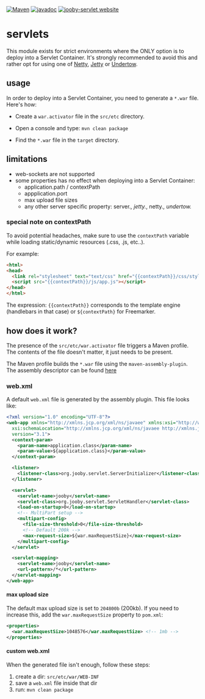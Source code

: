 [![Maven](https://img.shields.io/maven-metadata/v/http/central.maven.org/maven2/org/jooby/jooby-servlet/maven-metadata.xml.svg)](http://mvnrepository.com/artifact/org.jooby/jooby-servlet/1.6.5)
[![javadoc](https://javadoc.io/badge/org.jooby/jooby-servlet.svg)](https://javadoc.io/doc/org.jooby/jooby-servlet/1.6.5)
[![jooby-servlet website](https://img.shields.io/badge/jooby-servlet-brightgreen.svg)](http://jooby.org/doc/servlet)
# servlets

This module exists for strict environments where the ONLY option is to deploy into a Servlet Container.
It's strongly recommended to avoid this and rather opt for using one of [Netty](http://netty.io), [Jetty](http://www.eclipse.org/jetty/) or [Undertow](http://undertow.io).

## usage

In order to deploy into a Servlet Container, you need to generate a ```*.war``` file. Here's how:

* Create a ```war.activator``` file in the ```src/etc``` directory.

* Open a console and type: ```mvn clean package```

* Find the ```*.war``` file in the ```target``` directory.

## limitations

* web-sockets are not supported
* some properties has no effect when deploying into a Servlet Container:
  - application.path / contextPath
  - appplication.port
  - max upload file sizes
  - any other server specific property: server.*, jetty.*, netty.*, undertow.*


### special note on contextPath

To avoid potential headaches, make sure to use the ```contextPath``` variable while loading static/dynamic
resources (.css, .js, etc..).

For example:

```html
<html>
<head>
  <link rel="stylesheet" text="text/css" href="{{contextPath}}/css/styles.css">
  <script src="{{contextPath}}/js/app.js"></script>
</head>
</html>
```

The expression: ```{{contextPath}}``` corresponds to the template engine (handlebars in that case) or ```${contextPath}``` for Freemarker.

## how does it work?

The presence of the ```src/etc/war.activator``` file triggers a Maven profile. The contents of the file doesn't matter, it just needs to be present.

The Maven profile builds the ```*.war``` file using the ```maven-assembly-plugin```. The assembly descriptor can be found
[here](https://github.com/jooby-project/jooby/blob/master/jooby-dist/src/main/resources/assemblies/jooby.war.xml)

### web.xml

A default ```web.xml``` file is generated by the assembly plugin. This file looks like:

```xml
<?xml version="1.0" encoding="UTF-8"?>
<web-app xmlns="http://xmlns.jcp.org/xml/ns/javaee" xmlns:xsi="http://www.w3.org/2001/XMLSchema-instance"
  xsi:schemaLocation="http://xmlns.jcp.org/xml/ns/javaee http://xmlns.jcp.org/xml/ns/javaee/web-app_3_1.xsd"
  version="3.1">
  <context-param>
    <param-name>application.class</param-name>
    <param-value>${application.class}</param-value>
  </context-param>

  <listener>
    <listener-class>org.jooby.servlet.ServerInitializer</listener-class>
  </listener>

  <servlet>
    <servlet-name>jooby</servlet-name>
    <servlet-class>org.jooby.servlet.ServletHandler</servlet-class>
    <load-on-startup>0</load-on-startup>
    <!-- MultiPart setup -->
    <multipart-config>
      <file-size-threshold>0</file-size-threshold>
      <!-- Default 200k -->
      <max-request-size>${war.maxRequestSize}</max-request-size>
    </multipart-config>
  </servlet>

  <servlet-mapping>
    <servlet-name>jooby</servlet-name>
    <url-pattern>/*</url-pattern>
  </servlet-mapping>
</web-app>
```

#### max upload size

The default max upload size is set to ```204800b``` (200kb). If you need to increase this, add
the ```war.maxRequestSize``` property to ```pom.xml```:

```xml
<properties>
  <war.maxRequestSize>1048576</war.maxRequestSize> <!-- 1mb -->
</properties>
```

#### custom web.xml

When the generated file isn't enough, follow these steps:

1. create a dir: ```src/etc/war/WEB-INF```
2. save a ```web.xml``` file inside that dir
3. run: ```mvn clean package```
